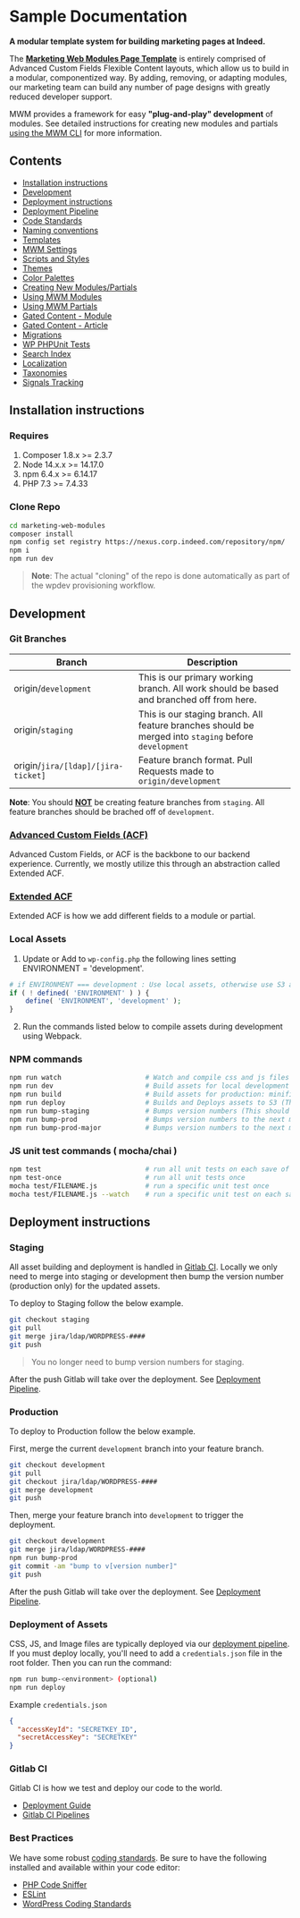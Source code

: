 # Sample Documentation

**A modular template system for building marketing pages at Indeed.**

The [**Marketing Web Modules Page Template**](/docs/templates.md) is entirely comprised of Advanced Custom Fields Flexible Content layouts, which allow us to build in a modular, componentized way. By adding, removing, or adapting modules, our marketing team can build any number of page designs with greatly reduced developer support.

MWM provides a framework for easy **"plug-and-play" development** of modules. See detailed instructions for creating new modules and partials [using the MWM CLI](/docs/using-mwm-cli.md) for more information.

## Contents

* [Installation instructions](#installation)
* [Development](#development)
* [Deployment instructions](#deployment)
* [Deployment Pipeline](docs/deployment-pipeline.md)
* [Code Standards](docs/code-standards.md)
* [Naming conventions](docs/file-naming-conventions.md)
* [Templates](docs/templates.md)
* [MWM Settings](docs/mwm-settings.md)
* [Scripts and Styles](docs/scripts-and-styles.md)
* [Themes](docs/themes.md)
* [Color Palettes](docs/color-palettes.md)
* [Creating New Modules/Partials](docs/using-mwm-cli.md)
* [Using MWM Modules](docs/using-mwm-modules.md)
* [Using MWM Partials](docs/using-mwm-partials.md)
* [Gated Content - Module](docs/gated-content-partial.md)
* [Gated Content - Article](docs/gated-content-article.md)
* [Migrations](docs/migrations.md)  
* [WP PHPUnit Tests](docs/php-unit-tests.md)
* [Search Index](docs/search-index.md)
* [Localization](docs/localization.md)
* [Taxonomies](docs/taxonomies.md)
* [Signals Tracking](docs/signals-tracking.md)

## <a name="installation"></a>Installation instructions

### Requires

1) Composer 1.8.x >= 2.3.7
2) Node 14.x.x >= 14.17.0
3) npm 6.4.x >= 6.14.17
4) PHP 7.3 >= 7.4.33

### Clone Repo

```bash
cd marketing-web-modules
composer install
npm config set registry https://nexus.corp.indeed.com/repository/npm/
npm i
npm run dev
```

> **Note**: The actual "cloning" of the repo is done automatically as part of the wpdev provisioning workflow.

## <a id="development"></a>Development

### Git Branches
| Branch | Description |
| --- | ---  |
| origin/`development` | This is our primary working branch. All work should be based and branched off from here. |
| origin/`staging` | This is our staging branch. All feature branches should be merged into `staging` before `development` |
| origin/`jira/[ldap]/[jira-ticket]` | Feature branch format. Pull Requests made to `origin/development` |

**Note**: You should <u>**NOT**</u> be creating feature branches from `staging`. All feature branches should be brached off of `development`.

### [Advanced Custom Fields (ACF)](https://www.advancedcustomfields.com/resources/)

Advanced Custom Fields, or ACF is the backbone to our backend experience. Currently, we mostly utilize this through an abstraction called Extended ACF.

### [Extended ACF](https://github.com/wordplate/extended-acf)

Extended ACF is how we add different fields to a module or partial. 

### Local Assets
1. Update or Add to `wp-config.php` the following lines setting ENVIRONMENT = 'development'.

```php
# if ENVIRONMENT === development : Use local assets, otherwise use S3 assets
if ( ! defined( 'ENVIRONMENT' ) ) {
    define( 'ENVIRONMENT', 'development' );
}
```

2. Run the commands listed below to compile assets during development using Webpack.

### NPM commands

```bash
npm run watch                     # Watch and compile css and js files
npm run dev                       # Build assets for local development
npm run build                     # Build assets for production: minified css and js files
npm run deploy                    # Builds and Deploys assets to S3 (This should not be done locally)
npm run bump-staging              # Bumps version numbers (This should not be done locally)
npm run bump-prod                 # Bumps version numbers to the next minor number
npm run bump-prod-major           # Bumps version numbers to the next major number 
```

### JS unit test commands ( mocha/chai )

```bash
npm test                          # run all unit tests on each save of JS files
npm test-once                     # run all unit tests once
mocha test/FILENAME.js            # run a specific unit test once
mocha test/FILENAME.js --watch    # run a specific unit test on each save of JS files
```

## <a id="deployment"></a>Deployment instructions

### Staging

All asset building and deployment is handled in [Gitlab CI](https://code.corp.indeed.com/wpdev/marketing-web-modules/-/pipelines).  Locally we only need to merge into staging or development then bump the version number (production only) for the updated assets.

To deploy to Staging follow the below example.

```bash
git checkout staging
git pull
git merge jira/ldap/WORDPRESS-#### 
git push
```

> You no longer need to bump version numbers for staging.

After the push Gitlab will take over the deployment.  See [Deployment Pipeline](docs/deployment-pipeline.md).

### Production

To deploy to Production follow the below example.

First, merge the current `development` branch into your feature branch.

```bash
git checkout development
git pull
git checkout jira/ldap/WORDPRESS-####
git merge development
git push
```

Then, merge your feature branch into `development` to trigger the deployment.

```bash
git checkout development
git merge jira/ldap/WORDPRESS-#### 
npm run bump-prod
git commit -am "bump to v[version number]"
git push
```

After the push Gitlab will take over the deployment.  See [Deployment Pipeline](docs/deployment-pipeline.md).

### Deployment of Assets

CSS, JS, and Image files are typically deployed via our [deployment pipeline](docs/deployment-pipeline.md).  If you must deploy locally, you'll need to add a `credentials.json` file in the root folder.
Then you can run the command:

```bash
npm run bump-<environment> (optional)
npm run deploy
```

Example `credentials.json`

```json
{
  "accessKeyId": "SECRETKEY_ID",
  "secretAccessKey": "SECRETKEY"
}
```

### Gitlab CI

Gitlab CI is how we test and deploy our code to the world.

* [Deployment Guide](docs/deployment-pipeline.md)
* [Gitlab CI Pipelines](https://code.corp.indeed.com/wpdev/marketing-web-modules/-/pipelines)


### Best Practices

We have some robust [coding standards](docs/code-standards.md). Be sure to have the following installed and available within your code editor:

* [PHP Code Sniffer](https://github.com/squizlabs/PHP_CodeSniffer)
* [ESLint](https://eslint.org/)
* [WordPress Coding Standards](https://make.wordpress.org/core/handbook/best-practices/coding-standards/)
